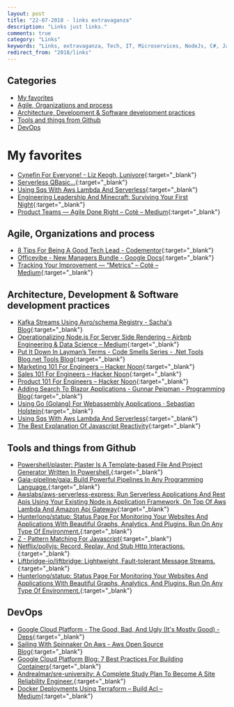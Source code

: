 ```yaml
---
layout: post
title: "22-07-2018 - links extravaganza"
description: "Links just links."
comments: true
category: "Links"
keywords: "Links, extravaganza, Tech, IT, Microservices, NodeJs, C#, Javascript, Solution architecture"
redirect_from: "2018/links"
---
```


## Categories ##
* [My favorites](#favorites)
* [Agile, Organizations and process](#agile)
* [Architecture, Development & Software development practices](#development)
* [Tools and things from Github](#tools)
* [DevOps](#devops)

# My favorites<a name="favorites"></a> #

* [Cynefin For Everyone! - Liz Keogh, Lunivore](https://lizkeogh.com/cynefin-for-everyone/){:target="_blank"}
* [Serverless QBasic...](https://psuter.net/2018/07/15/serverless-qbasic){:target="_blank"}
* [Using Sqs With Aws Lambda And Serverless](https://serverless.com/blog/aws-lambda-sqs-serverless-integration/){:target="_blank"}
* [Engineering Leadership And Minecraft: Surviving Your First Night](https://medium.com/s/minecraft-engineering/engineering-leadership-and-minecraft-surviving-your-first-night-9171211401ce){:target="_blank"}
* [Product Teams — Agile Done Right – Coté – Medium](https://medium.com/@cote/product-teams-agile-done-right-1eefb37a85db){:target="_blank"}

## Agile, Organizations and process<a name="agile"></a> ##

* [8 Tips For Being A Good Tech Lead - Codementor](https://www.codementor.io/npostolovski/8-tips-for-being-a-good-tech-lead-ke35g7em8){:target="_blank"}
* [Officevibe - New Managers Bundle - Google Docs](https://docs.google.com/document/d/1faoNspSBG0LwDbfndnmBVCnqDVUnKoadQhv714nwN6U/edit){:target="_blank"}
* [Tracking Your Improvement — “Metrics” – Coté – Medium](https://medium.com/@cote/tracking-your-improvement-metrics-f47eff38772d){:target="_blank"}

## Architecture, Development & Software development practices <a name="development"></a> ##

* [Kafka Streams Using Avro/schema Registry - Sacha's Blog](https://sachabarbs.wordpress.com/2018/07/18/kafka-streams-using-avro-schema-registry/){:target="_blank"}
* [Operationalizing Node.js For Server Side Rendering – Airbnb Engineering & Data Science – Medium](https://medium.com/airbnb-engineering/operationalizing-node-js-for-server-side-rendering-c5ba718acfc9){:target="_blank"}
* [Put It Down In Layman’s Terms - Code Smells Series - .Net Tools Blog.net Tools Blog](https://blog.jetbrains.com/dotnet/2018/07/16/put-laymans-terms-code-smells-series/){:target="_blank"}
* [Marketing 101 For Engineers – Hacker Noon](https://hackernoon.com/marketing-101-for-engineers-ee9e7fcb1a51){:target="_blank"}
* [Sales 101 For Engineers – Hacker Noon](https://hackernoon.com/sales-101-for-engineers-6fcd1b49cffa){:target="_blank"}
* [Product 101 For Engineers – Hacker Noon](https://hackernoon.com/product-101-for-engineers-83ef7260cbf1){:target="_blank"}
* [Adding Search To Blazor Applications - Gunnar Peipman - Programming Blog](https://gunnarpeipman.com/search2/blazor-search/){:target="_blank"}
* [Using Go (Golang) For Webassembly Applications · Sebastian Holstein](https://sebastian-holstein.de/post/2018-07-05-go-wasm-application/){:target="_blank"}
* [Using Sqs With Aws Lambda And Serverless](https://serverless.com/blog/aws-lambda-sqs-serverless-integration/){:target="_blank"}
* [The Best Explanation Of Javascript Reactivity](https://medium.com/vue-mastery/the-best-explanation-of-javascript-reactivity-fea6112dd80d){:target="_blank"}

## Tools and things from Github <a name="tools"></a> ##

* [Powershell/plaster: Plaster Is A Template-based File And Project Generator Written In Powershell.](https://github.com/PowerShell/Plaster){:target="_blank"}
* [Gaia-pipeline/gaia: Build Powerful Pipelines In Any Programming Language.](https://github.com/gaia-pipeline/gaia){:target="_blank"}
* [Awslabs/aws-serverless-express: Run Serverless Applications And Rest Apis Using Your Existing Node.js Application Framework, On Top Of Aws Lambda And Amazon Api Gateway](https://github.com/awslabs/aws-serverless-express){:target="_blank"}
* [Hunterlong/statup: Status Page For Monitoring Your Websites And Applications With Beautiful Graphs, Analytics, And Plugins. Run On Any Type Of Environment.](https://github.com/hunterlong/statup){:target="_blank"}
* [Z - Pattern Matching For Javascript](https://z-pattern-matching.github.io/){:target="_blank"}
* [Netflix/pollyjs: Record, Replay, And Stub Http Interactions.](https://github.com/Netflix/pollyjs){:target="_blank"}
* [Liftbridge-io/liftbridge: Lightweight, Fault-tolerant Message Streams.](https://github.com/liftbridge-io/liftbridge){:target="_blank"}
* [Hunterlong/statup: Status Page For Monitoring Your Websites And Applications With Beautiful Graphs, Analytics, And Plugins. Run On Any Type Of Environment.](https://github.com/hunterlong/statup){:target="_blank"}

## DevOps<a name="devops"></a> ##

* [Google Cloud Platform - The Good, Bad, And Ugly (It's Mostly Good) - Deps](https://www.deps.co/blog/google-cloud-platform-good-bad-ugly/){:target="_blank"}
* [Sailing With Spinnaker On Aws - Aws Open Source Blog](https://aws.amazon.com/blogs/opensource/spinnaker-on-aws/){:target="_blank"}
* [Google Cloud Platform Blog: 7 Best Practices For Building Containers](https://cloudplatform.googleblog.com/2018/07/7-best-practices-for-building-containers.html){:target="_blank"}
* [Andrealmar/sre-university: A Complete Study Plan To Become A Site Reliability Engineer.](https://github.com/andrealmar/sre-university){:target="_blank"}
* [Docker Deployments Using Terraform – Build Acl – Medium](https://medium.com/build-acl/docker-deployments-using-terraform-d2bf36ec7bdf){:target="_blank"}
